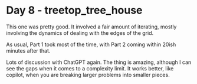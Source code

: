 # Day 8 - treetop_tree_house

This one was pretty good. It involved a fair amount of iterating, mostly involving the dynamics of dealing with the edges of the grid.

As usual, Part 1 took most of the time, with Part 2 coming within 20ish minutes after that.

Lots of discussion with ChatGPT again. The thing is amazing, although I can see the gaps when it comes to a complexity limit. It works better, like copilot, when you are breaking larger problems into smaller pieces.